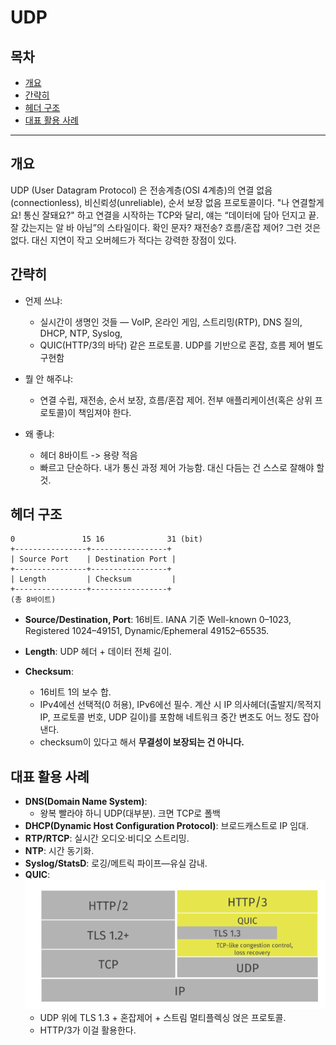 # UDP


<!-- TOC START -->

## 목차

- [개요](#개요)
- [간략히](#간략히)
- [헤더 구조](#헤더-구조)
- [대표 활용 사례](#대표-활용-사례)

---

<!-- TOC END -->


## 개요

UDP (User Datagram Protocol) 은 전송계층(OSI 4계층)의 연결 없음(connectionless), 비신뢰성(unreliable), 순서 보장 없음 프로토콜이다. "나 연결할게요! 통신 잘돼요?" 하고 연결을 시작하는 TCP와 달리, 얘는 “데이터에 담아 던지고 끝. 잘 갔는지는 알 바 아님”의 스타일이다. 확인 문자? 재전송? 흐름/혼잡 제어? 그런 것은 없다. 대신 지연이 작고 오버헤드가 적다는 강력한 장점이 있다.

## 간략히

- 언제 쓰냐:

  - 실시간이 생명인 것들 — VoIP, 온라인 게임, 스트리밍(RTP), DNS 질의, DHCP, NTP, Syslog,
  - QUIC(HTTP/3의 바닥) 같은 프로토콜. UDP를 기반으로 혼잡, 흐름 제어 별도 구현함

- 뭘 안 해주냐:

  - 연결 수립, 재전송, 순서 보장, 흐름/혼잡 제어. 전부 애플리케이션(혹은 상위 프로토콜)이 책임져야 한다.

- 왜 좋냐:
  - 헤더 8바이트 -> 용량 적음
  - 빠르고 단순하다. 내가 통신 과정 제어 가능함. 대신 다듬는 건 스스로 잘해야 할 것.

## 헤더 구조

```
0               15 16              31 (bit)
+----------------+-----------------+
| Source Port    | Destination Port |
+----------------+-----------------+
| Length         | Checksum         |
+----------------+-----------------+
(총 8바이트)
```

- **Source/Destination, Port**: 16비트. IANA 기준 Well-known 0–1023, Registered 1024–49151, Dynamic/Ephemeral 49152–65535.

- **Length**: UDP 헤더 + 데이터 전체 길이.

- **Checksum**:
  - 16비트 1의 보수 합.
  - IPv4에선 선택적(0 허용), IPv6에선 필수. 계산 시 IP 의사헤더(출발지/목적지 IP, 프로토콜 번호, UDP 길이)를 포함해 네트워크 중간 변조도 어느 정도 잡아낸다.
  - checksum이 있다고 해서 **무결성이 보장되는 건 아니다.**

## 대표 활용 사례

- **DNS(Domain Name System)**:
  - 왕복 빨라야 하니 UDP(대부분). 크면 TCP로 폴백
- **DHCP(Dynamic Host Configuration Protocol)**: 브로드캐스트로 IP 임대.
- **RTP/RTCP**: 실시간 오디오·비디오 스트리밍.
- **NTP**: 시간 동기화.
- **Syslog/StatsD**: 로깅/메트릭 파이프—유실 감내.
- **QUIC**:
  ![quic](../../images/network/quic-구조.png)
  - UDP 위에 TLS 1.3 + 혼잡제어 + 스트림 멀티플렉싱 얹은 프로토콜.
  - HTTP/3가 이걸 활용한다.
